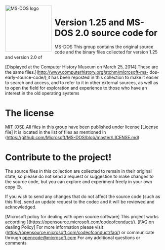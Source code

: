 <img width="150" height="150" align="left" style="float: left; margin: 0 10px 0 0;" alt="MS-DOS logo" src="https://github.com/Microsoft/MS-DOS/blob/master/msdos-logo.png">   

#  Version 1.25 and MS-DOS 2.0 source code for

MS-DOS  This group contains the original source code and the binary files collected for version 1.25 and version 2.0 of
 
[Displayed at the Computer History Museum on March 25, 2014] These are the same files.](http://www.computerhistory.org/atchm/microsoft-ms-
dos-early-source-code/),it has been reposted in this collection to make it easier to search and access, and to refer to it in other
external sources, as well as to open the field for exploration and experience to those who have an interest in the old operating systems

# The license

[MIT (OSI)](https://en.wikipedia.org/wiki/MIT_License) All files in this group have been published under license
[License file] It is located in the list of files as mentioned in (https://github.com/Microsoft/MS-DOS/blob/master/LICENSE.md)

# Contribute to the project!

The source files in this collection are collected to remain in their original state, so please do not send a request or suggestion to 
make changes to the source code, but you can explore and experiment freely in your own copy 😊.


If you wish to send any changes that do not affect the source code (such as this file), send an update request to the codec and it will be reviewed and acknowledged.

[Microsoft policy for dealing with open source software] This project works according ](https://opensource.microsoft.com/codeofconduct/).
[FAQ on dealing Policy] For more information please visit (https://opensource.microsoft.com/codeofconduct/faq/)  or communicate through
[opencode@microsoft.com](mailto:opencode@microsoft.com)  For any additional questions or comments
